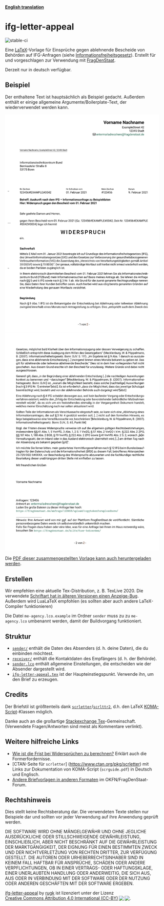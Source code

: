 **[English translation](./README.md)**

# ifg-letter-appeal

![stable-ci](https://github.com/rugk/ifg-letter-appeal/workflows/stable-ci/badge.svg)

Eine [LaTeX](https://www.latex-project.org/)-Vorlage für Einsprüche gegen ablehnende Bescheide von Behörden auf IFG-Anfragen (siehe [Informationsfreiheitsgesetz](https://de.wikipedia.org/wiki/Informationsfreiheitsgesetz)).
Erstellt für und vorgeschlagen zur Verwendung mit [FragDenStaat](https://fragdenstaat.de/).

Derzeit nur in deutsch verfügbar.

## Beispiel

Der enthaltene Text ist hauptsächlich als Beispiel gedacht. Außerdem enthält er einige allgemeine Argumente/Boilerplate-Text, der wiederverwendet werden kann.

![Vorschaubild der ersten Seite](./screenshots/template-page-1.png)
![Vorschaubild der zweiten Seite](./screenshots/template-page-2.png)

Die [PDF dieser zusammengestellten Vorlage kann auch heruntergeladen werden](https://github.com/rugk/ifg-letter-appeal/releases/latest).

## Erstellen

Wir empfehlen eine aktuelle Tex-Distribution, z. B. TexLive 2020. Die verwendete [Schriftart hat in älteren Versionen einen Anzeige-Bug](https://tex.stackexchange.com/q/578223/98645).
Außerdem wird LuaLaTeX empfohlen (es sollten aber auch andere LaTeX-Compiler funktionieren)

Die Datei `me-agency.lco.example` im Ordner `sender` muss zu zu `me-agency.lco` umbenannt werden, damit der Buildvorgang funktioniert.

## Struktur

* [`sender/`](sender/) enthält die Daten des Absenders (d. h. deine Daten), die du einbinden möchtest.
* [`receiver/`](receiver/) enthält die Kontaktdaten des Empfängers (d. h. der Behörde).
* [`sender.lco`](sender.lco) enthält allgemeine Einstellungen, die entscheiden wie der Absender dargestellt wird.
* [`ifg-letter-appeal.tex`](ifg-letter-appeal.tex) ist der Haupteinstiegspunkt. Verwende ihn, um den Brief zu erzeugen.

## Credits

Der Briefstil ist größtenteils dank [`scrletter`](https://www.ctan.org/pkg/scrletter)/[`scrlttr2`](https://www.ctan.org/pkg/scrlttr2), d.h. den LaTeX [KOMA-Script](https://komascript.de/)-Klassen möglich.

Danke auch an die großartige [Stackexchange Tex](https://tex.stackexchange.com/)-Gemeinschaft. (Verwendete Fragen/Antworten sind meist als Kommentare verlinkt).

## Weitere hilfreiche Links

* [Wie ist die Frist bei Widersprüchen zu berechnen?](https://forum.okfn.de/t/berechnung-interpretation-der-monatsfrist-fuer-einen-widerspruch/943?u=rugk) Erklärt auch die Formerfordernisse.  
* [CTAN-Seite für `scrletter`] (https://www.ctan.org/pkg/scrletter) mit Links zur Dokumentation von KOMA-Script (`scrguide.pdf`) in Deutsch und Englisch.
* [Andere Briefvorlagen in anderen Formaten](https://forum.okfn.de/t/briefvorlage-fuer-widersprueche/900?u=rugk) im OKFN/FragDenStaat-Forum.

## Rechtshinweis

Dies stellt keine Rechtsberatung dar. Die verwendeten Texte stellen nur Beispiele dar und sollten vor jeder Verwendung auf ihre Anwendung geprüft werden.

DIE SOFTWARE WIRD OHNE MÄNGELGEWÄHR UND OHNE JEGLICHE AUSDRÜCKLICHE ODER STILLSCHWEIGENDE GEWÄHRLEISTUNG, EINSCHLIEßLICH, ABER NICHT BESCHRÄNKT AUF DIE GEWÄHRLEISTUNG DER MARKTGÄNGIGKEIT, DER EIGNUNG FÜR EINEN BESTIMMTEN ZWECK UND DER NICHTVERLETZUNG VON RECHTEN DRITTER, ZUR VERFÜGUNG GESTELLT. DIE AUTOREN ODER URHEBERRECHTSINHABER SIND IN KEINEM FALL HAFTBAR FÜR ANSPRÜCHE, SCHÄDEN ODER ANDERE VERPFLICHTUNGEN, OB IN EINER VERTRAGS- ODER HAFTUNGSKLAGE, EINER UNERLAUBTEN HANDLUNG ODER ANDERWEITIG, DIE SICH AUS, AUS ODER IN VERBINDUNG MIT DER SOFTWARE ODER DER NUTZUNG ODER ANDEREN GESCHÄFTEN MIT DER SOFTWARE ERGEBEN.  

<!-- Diese Vorlage ist lizenziert unter der Lizenz Creative Commons Attribution 4.0 International (CC-BY), siehe: https://creativecommons.org/licenses/by/4.0 -->
<p xmlns:cc="http://creativecommons.org/ns#" xmlns:dct="http://purl.org/dc/terms/"><a property="dct:title" rel="cc:attributionURL" href="https://github.com/rugk/ifg-letter-appeal">ifg-letter-appeal</a> by <a rel="cc:attributionURL dct:creator" property="cc:attributionName" href="https://github.com/rugk">rugk</a> ist lizenziert unter der Lizenz <a href="https://creativecommons.org/licenses/by/4.0/?ref=chooser-v1" target="_blank" rel="license noopener noreferrer" style="display:inline-block;">Creative Commons Attribution 4.0 International (CC-BY)<img style="height:22px!important;margin-left:3px;vertical-align:text-bottom;" src="https://mirrors.creativecommons.org/presskit/icons/cc.svg?ref=chooser-v1"><img style="height:22px!important;margin-left:3px;vertical-align:text-bottom;" src="https://mirrors.creativecommons.org/presskit/icons/by.svg?ref=chooser-v1"></a>.</p>
